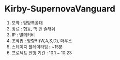# Kirby-SupernovaVanguard
1. 모작 : 탕탕특공대
2. 장르 : 협동, 핵 앤 슬래쉬
3. IP : 별의커비
4. 조작법 : 방향키(W,A,S,D), 마우스
5. 스테이지 플레이타임 : ~15분
6. 프로젝트 진행 기간 : 10.1 ~ 10.23
